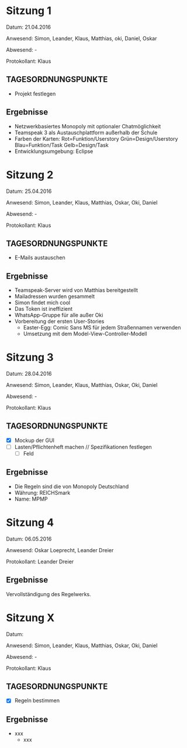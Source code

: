 Sitzung 1
=========

Datum: 21.04.2016

Anwesend: Simon, Leander, Klaus, Matthias, oki, Daniel, Oskar

Abwesend: -

Protokollant: Klaus

TAGESORDNUNGSPUNKTE
-------------------

 - Projekt festlegen

Ergebnisse
----------

 - Netzwerkbasiertes Monopoly mit optionaler Chatmöglichkeit
 - Teamspeak 3 als Austauschplattform außerhalb der Schule
 - Farben der Karten:
	Rot=Funktion/Userstory
	Grün=Design/Userstory
	Blau=Funktion/Task
	Gelb=Design/Task
 - Entwicklungsumgebung: Eclipse
 
Sitzung 2
=========

Datum: 25.04.2016

Anwesend: Simon, Leander, Klaus, Matthias, Oskar, Oki, Daniel

Abwesend: -

Protokollant: Klaus

TAGESORDNUNGSPUNKTE
-------------------

 - E-Mails austauschen
 
Ergebnisse
----------

 - Teamspeak-Server wird von Matthias bereitgestellt
 - Mailadressen wurden gesammelt
 - Simon findet mich cool
 - Das Token ist ineffizient
 - WhatsApp-Gruppe für alle außer Oki
 - Vorbereitung der ersten User-Stories
   * Easter-Egg: Comic Sans MS für jedem Straßennamen verwenden
   * Umsetzung mit dem Model-View-Controller-Modell

Sitzung 3
=========

Datum: 28.04.2016

Anwesend: Simon, Leander, Klaus, Matthias, Oskar, Oki, Daniel

Abwesend: -

Protokollant: Klaus

TAGESORDNUNGSPUNKTE
-------------------

 - [x] Mockup der GUI
 - [ ] Lasten/Pflichtenheft machen // Spezifikationen festlegen
	* [ ] Feld

Ergebnisse
----------

 - Die Regeln sind die von Monopoly Deutschland
 - Währung: REICHSmark
 - Name: MPMP
 
Sitzung 4
=========

Datum: 06.05.2016

Anwesend: Oskar Loeprecht, Leander Dreier

Protokollant: Leander Dreier

Ergebnisse
----------
Vervollständigung des Regelwerks.

Sitzung X
=========

Datum:

Anwesend: Simon, Leander, Klaus, Matthias, Oskar, Oki, Daniel

Abwesend: -

Protokollant: Klaus

TAGESORDNUNGSPUNKTE
-------------------

 - [X] Regeln bestimmen
 
Ergebnisse
----------
 - xxx
   * xxx
